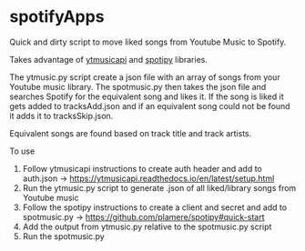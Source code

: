 # spotifyApps
Quick and dirty script to move liked songs from Youtube Music to Spotify. 

Takes advantage of [ytmusicapi](https://ytmusicapi.readthedocs.io/en/latest/) and [spotipy](https://spotipy.readthedocs.io/en/master/) libraries.

The ytmusic.py script create a json file with an array of songs from your Youtube music library. The spotmusic.py then takes the json file and searches Spotify for the equivalent song and likes it. If the song is liked it gets added to tracksAdd.json and if an equivalent song could not be found it adds it to tracksSkip.json. 

Equivalent songs are found based on track title and track artists. 

To use
1. Follow ytmusicapi instructions to create auth header and add to auth.json -> https://ytmusicapi.readthedocs.io/en/latest/setup.html
2. Run the ytmusic.py script to generate .json of all liked/library songs from Youtube music
3. Follow the spotipy instructions to create a client and secret and add to spotmusic.py -> https://github.com/plamere/spotipy#quick-start
4. Add the output from ytmusic.py relative to the spotmusic.py script
5. Run the spotmusic.py
